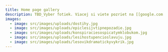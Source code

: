 ```yaml
---
title: Home page gallery
description: TBD_Vyber fotiek. Viacej si viete pozriet na [[google.com|Morgoth Photograhy]]
images:
  - image: src/images/uploads/dostihy.jpg
  - image: src/images/uploads/epiclesijvtipnepozadie.jpg
  - image: src/images/uploads/konspiraciesospicatymklobukom.jpg
  - image: src/images/uploads/lesihostupencioslavuju.jpg
  - image: src/images/uploads/lesovikdramatickyvykrik.jpg
---
```

